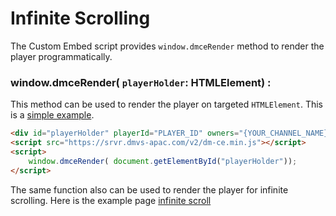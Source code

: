 # Infinite Scrolling

The Custom Embed script provides `window.dmceRender` method to render the player programmatically.

### window.dmceRender( `playerHolder`: HTMLElement) :

This method can be used to render the player on targeted `HTMLElement`.
This is a [simple example](https://dmvs-apac.github.io/custom-embed-v2/examples/render_player/).

```html
<div id="playerHolder" playerId="PLAYER_ID" owners="{YOUR_CHANNEL_NAME}" videoId="{VIDEO_ID}" ></div>
<script src="https://srvr.dmvs-apac.com/v2/dm-ce.min.js"></script>
<script>
    window.dmceRender( document.getElementById("playerHolder"));
</script>
```

The same function also can be used to render the player for infinite scrolling. Here is the example page
[infinite scroll](https://dmvs-apac.github.io/custom-embed-v2/examples/infinite_scroll/)



